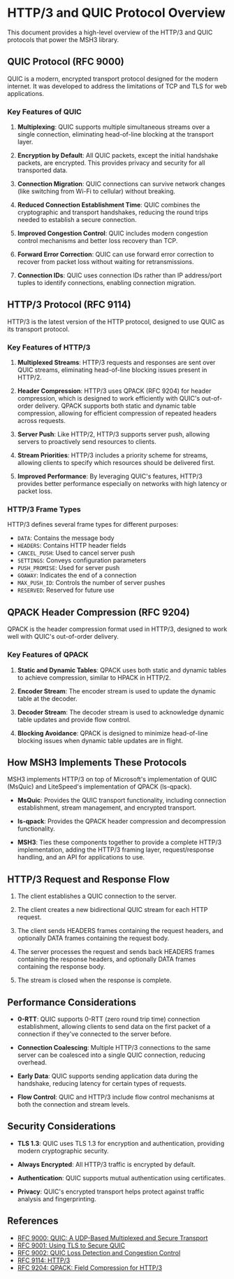 # HTTP/3 and QUIC Protocol Overview

This document provides a high-level overview of the HTTP/3 and QUIC protocols that power the MSH3 library.

## QUIC Protocol (RFC 9000)

QUIC is a modern, encrypted transport protocol designed for the modern internet. It was developed to address the limitations of TCP and TLS for web applications.

### Key Features of QUIC

1. **Multiplexing**: QUIC supports multiple simultaneous streams over a single connection, eliminating head-of-line blocking at the transport layer.

2. **Encryption by Default**: All QUIC packets, except the initial handshake packets, are encrypted. This provides privacy and security for all transported data.

3. **Connection Migration**: QUIC connections can survive network changes (like switching from Wi-Fi to cellular) without breaking.

4. **Reduced Connection Establishment Time**: QUIC combines the cryptographic and transport handshakes, reducing the round trips needed to establish a secure connection.

5. **Improved Congestion Control**: QUIC includes modern congestion control mechanisms and better loss recovery than TCP.

6. **Forward Error Correction**: QUIC can use forward error correction to recover from packet loss without waiting for retransmissions.

7. **Connection IDs**: QUIC uses connection IDs rather than IP address/port tuples to identify connections, enabling connection migration.

## HTTP/3 Protocol (RFC 9114)

HTTP/3 is the latest version of the HTTP protocol, designed to use QUIC as its transport protocol.

### Key Features of HTTP/3

1. **Multiplexed Streams**: HTTP/3 requests and responses are sent over QUIC streams, eliminating head-of-line blocking issues present in HTTP/2.

2. **Header Compression**: HTTP/3 uses QPACK (RFC 9204) for header compression, which is designed to work efficiently with QUIC's out-of-order delivery. QPACK supports both static and dynamic table compression, allowing for efficient compression of repeated headers across requests.

3. **Server Push**: Like HTTP/2, HTTP/3 supports server push, allowing servers to proactively send resources to clients.

4. **Stream Priorities**: HTTP/3 includes a priority scheme for streams, allowing clients to specify which resources should be delivered first.

5. **Improved Performance**: By leveraging QUIC's features, HTTP/3 provides better performance especially on networks with high latency or packet loss.

### HTTP/3 Frame Types

HTTP/3 defines several frame types for different purposes:

- `DATA`: Contains the message body
- `HEADERS`: Contains HTTP header fields
- `CANCEL_PUSH`: Used to cancel server push
- `SETTINGS`: Conveys configuration parameters
- `PUSH_PROMISE`: Used for server push
- `GOAWAY`: Indicates the end of a connection
- `MAX_PUSH_ID`: Controls the number of server pushes
- `RESERVED`: Reserved for future use

## QPACK Header Compression (RFC 9204)

QPACK is the header compression format used in HTTP/3, designed to work well with QUIC's out-of-order delivery.

### Key Features of QPACK

1. **Static and Dynamic Tables**: QPACK uses both static and dynamic tables to achieve compression, similar to HPACK in HTTP/2.

2. **Encoder Stream**: The encoder stream is used to update the dynamic table at the decoder.

3. **Decoder Stream**: The decoder stream is used to acknowledge dynamic table updates and provide flow control.

4. **Blocking Avoidance**: QPACK is designed to minimize head-of-line blocking issues when dynamic table updates are in flight.

## How MSH3 Implements These Protocols

MSH3 implements HTTP/3 on top of Microsoft's implementation of QUIC (MsQuic) and LiteSpeed's implementation of QPACK (ls-qpack).

- **MsQuic**: Provides the QUIC transport functionality, including connection establishment, stream management, and encrypted transport.

- **ls-qpack**: Provides the QPACK header compression and decompression functionality.

- **MSH3**: Ties these components together to provide a complete HTTP/3 implementation, adding the HTTP/3 framing layer, request/response handling, and an API for applications to use.

## HTTP/3 Request and Response Flow

1. The client establishes a QUIC connection to the server.

2. The client creates a new bidirectional QUIC stream for each HTTP request.

3. The client sends HEADERS frames containing the request headers, and optionally DATA frames containing the request body.

4. The server processes the request and sends back HEADERS frames containing the response headers, and optionally DATA frames containing the response body.

5. The stream is closed when the response is complete.

## Performance Considerations

- **0-RTT**: QUIC supports 0-RTT (zero round trip time) connection establishment, allowing clients to send data on the first packet of a connection if they've connected to the server before.

- **Connection Coalescing**: Multiple HTTP/3 connections to the same server can be coalesced into a single QUIC connection, reducing overhead.

- **Early Data**: QUIC supports sending application data during the handshake, reducing latency for certain types of requests.

- **Flow Control**: QUIC and HTTP/3 include flow control mechanisms at both the connection and stream levels.

## Security Considerations

- **TLS 1.3**: QUIC uses TLS 1.3 for encryption and authentication, providing modern cryptographic security.

- **Always Encrypted**: All HTTP/3 traffic is encrypted by default.

- **Authentication**: QUIC supports mutual authentication using certificates.

- **Privacy**: QUIC's encrypted transport helps protect against traffic analysis and fingerprinting.

## References

- [RFC 9000: QUIC: A UDP-Based Multiplexed and Secure Transport](https://tools.ietf.org/html/rfc9000)
- [RFC 9001: Using TLS to Secure QUIC](https://tools.ietf.org/html/rfc9001)
- [RFC 9002: QUIC Loss Detection and Congestion Control](https://tools.ietf.org/html/rfc9002)
- [RFC 9114: HTTP/3](https://tools.ietf.org/html/rfc9114)
- [RFC 9204: QPACK: Field Compression for HTTP/3](https://tools.ietf.org/html/rfc9204)
